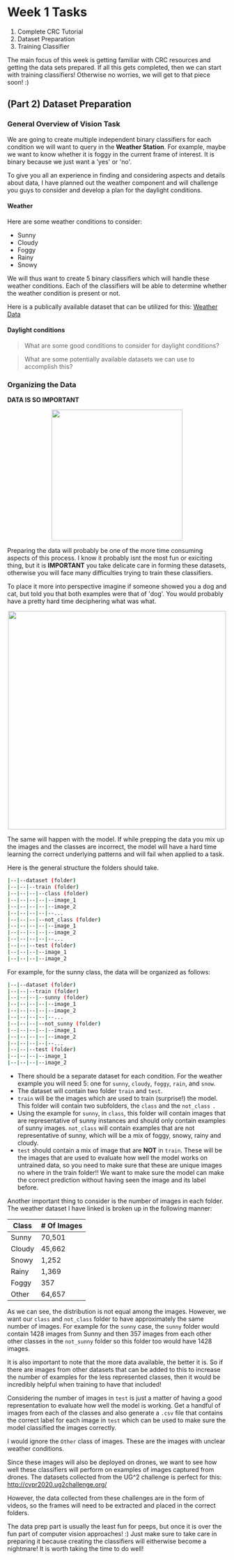 # Week 1 Tasks 
1. Complete CRC Tutorial 
2. Dataset Preparation 
3. Training Classifier 

The main focus of this week is getting familiar with CRC resources and getting the data sets prepared. If all this gets completed, then we can start with training classifiers! Otherwise no worries, we will get to that piece soon! :) 

## (Part 2) Dataset Preparation 

### General Overview of Vision Task 

We are going to create multiple independent binary classifiers for each condition we will want to query in the **Weather Station**. For example, maybe we want to know whether it is foggy in the current frame of interest. It is binary because we just want a 'yes' or 'no'. 

To give you all an experience in finding and considering aspects and details about data, I have planned out the weather component and will challenge you guys to consider and develop a plan for the daylight conditions. 

#### Weather 

Here are some weather conditions to consider: 

- Sunny 
- Cloudy 
- Foggy 
- Rainy 
- Snowy 

We will thus want to create 5 binary classifiers which will handle these weather conditions. Each of the classifiers will be able to determine whether the weather condition is present or not. 

Here is a publically available dataset that can be utilized for this: 
[Weather Data](https://www.cs.ccu.edu.tw/~wtchu/projects/Weather/index.html) 

#### Daylight conditions

> What are some good conditions to consider for daylight conditions?

> What are some potentially available datasets we can use to accomplish this?

### Organizing the Data 

**DATA IS SO IMPORTANT**

<p align="center">
  <img src="https://uploads-ssl.webflow.com/5e21ab5d4dccf7f3cbe6bf39/5e3bdc5f2dd2113741d44618_1-Understand.gif" width="300" height="300"/>
</p>

Preparing the data will probably be one of the more time consuming aspects of this process. I know it probably isnt the most fun or exiciting thing, but it is **IMPORTANT** you take delicate care in forming these datasets, otherwise you will face many difficulties trying to train these classifiers. 

To place it more into perspective imagine if someone showed you a dog and cat, but told you that both examples were that of 'dog'. You would probably have a pretty hard time deciphering what was what. 

<p align="center">
  <img src="https://cdn.dribbble.com/users/6191/screenshots/3618049/teddy_food_dribbble.gif" width="500" height="500"/>
</p>

The same will happen with the model. If while prepping the data you mix up the images and the classes are incorrect, the model will have a hard time learning the correct underlying patterns and will fail when applied to a task. 

Here is the general structure the folders should take. 

```bash
|--|--dataset (folder)
|--|--|--train (folder)
|--|--|--|--class (folder)
|--|--|--|--|--image_1
|--|--|--|--|--image_2
|--|--|--|--|--...
|--|--|--|--not_class (folder)
|--|--|--|--|--image_1
|--|--|--|--|--image_2
|--|--|--|--|--...
|--|--|--test (folder)
|--|--|--|--image_1
|--|--|--|--image_2
```
For example, for the sunny class, the data will be organized as follows: 

```bash
|--|--dataset (folder)
|--|--|--train (folder)
|--|--|--|--sunny (folder)
|--|--|--|--|--image_1
|--|--|--|--|--image_2
|--|--|--|--|--...
|--|--|--|--not_sunny (folder)
|--|--|--|--|--image_1
|--|--|--|--|--image_2
|--|--|--|--|--...
|--|--|--test (folder)
|--|--|--|--image_1
|--|--|--|--image_2
```

- There should be a separate dataset for each condition. For the weather example you will need 5: one for `sunny`, `cloudy`, `foggy`, `rain`, and `snow`. 
- The dataset will contain two folder `train` and `test`. 
- `train` will be the images which are used to train (surprise!) the model. This folder will contain two subfolders, the `class` and the `not_class `. 
- Using the example for `sunny`, in `class`, this folder will contain images that are representative of sunny instances and should only contain examples of sunny images. `not_class` will contain examples that are not representative of sunny, which will be a mix of foggy, snowy, rainy and cloudy. 
- `test` should contain a mix of image that are **NOT** in `train`. These will be the images that are used to evaluate how well the model works on untrained data, so you need to make sure that these are unique images no where in the train folder!! We want to make sure the model can make the correct prediction without having seen the image and its label before. 

Another important thing to consider is the number of images in each folder. The weather dataset I have linked is broken up in the following manner: 

| Class  | # Of Images |
| ------------- | ------------- |
| Sunny  | 70,501 |
| Cloudy  | 45,662  |
| Snowy  | 1,252  |
| Rainy  | 1,369  |
| Foggy  | 357  |
| Other | 64,657 |

As we can see, the distribution is not equal among the images. However, we want our `class` and `not_class` folder to have approximately the same number of images. For example for the `sunny` case, the `sunny` folder would contain 1428 images from Sunny and then 357 images from each other other classes in the `not_sunny` folder so this folder too would have 1428 images. 

It is also important to note that the more data available, the better it is. So if there are images from other datasets that can be added to this to increase the number of examples for the less represented classes, then it would be incredibly helpful when training to have that included! 

Considering the number of images in `test` is just a matter of having a good representation to evaluate how well the model is working. Get a handful of images from each of the classes and also generate a `.csv` file that contains the correct label for each image in `test` which can be used to make sure the model classified the images correctly. 

I would ignore the `Other` class of images. These are the images with unclear weather conditions. 

Since these images will also be deployed on drones, we want to see how well these classifiers will perform on examples of images captured from drones. The datasets collected from the UG^2 challenge is perfect for this: http://cvpr2020.ug2challenge.org/

However, the data collected from these challenges are in the form of videos, so the frames will need to be extracted and placed in the correct folders. 

The data prep part is usually the least fun for peeps, but once it is over the fun part of computer vision approaches! :) Just make sure to take care in preparing it because creating the classifiers will eitherwise become a nightmare! It is worth taking the time to do well! 

